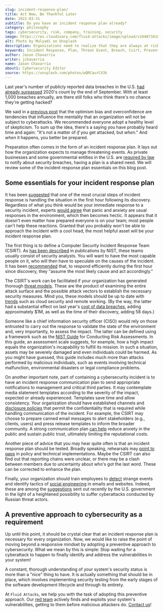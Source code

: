 ```yaml
---
slug: incident-response-plan/
title: Act Now, Be Thankful Later
date: 2022-03-31
subtitle: Do you have an incident response plan already?
category: philosophy
tags: cybersecurity, risk, company, training, security
image: https://res.cloudinary.com/fluid-attacks/image/upload/v1648734184/blog/incident-response-plan/cover_incident.webp
alt: Photo by Mulyadi on Unsplash
description: Organizations need to realize that they are always at risk of suffering cyberattacks and it is of utmost importance that they have a plan for when that happens.
keywords: Incident Response, Plan, Threat Event, Breach, Csirt, Prevention, Crisis, Ethical Hacking, Pentesting
author: Jason Chavarría
writer: jchavarria
name: Jason Chavarría
about1: Cybersecurity Editor
source: https://unsplash.com/photos/wQRCaurCX3k
---
```


Last year's number of publicly reported data breaches in the U.S.
[had already surpassed](https://notified.idtheftcenter.org/s/2021-q3-data-breach-analysis)
2020's count
by the end of September.
With at least 1,000 breaches annually,
are there still folks
who think there's no chance they're getting hacked?

We said in a [previous post](../optimism-bias/)
that the optimism bias and overconfidence are tendencies
that influence the mentality
that an organization will not be subject to cyberattacks.
We recommended everyone adopt a healthy level of skepticism.
To sum up the idea,
there's a saying you have probably heard time and again:
"It's not a matter of *if* you get attacked, but *when*."
And *when* it happens,
you better be prepared.

Preparation often comes in the form of an incident response plan.
It lays out
how the organization expects to manage threatening events.
As private businesses and some governmental entities
in the U.S.
are [required by law](https://www.ncsl.org/research/telecommunications-and-information-technology/security-breach-notification-laws.aspx)
to notify about security breaches,
having a plan is a shared need.
We will review some of the incident response plan essentials on this blog post.

## Some essentials for your incident response plan

It has been [suggested](https://thehackernews.com/2022/03/the-golden-hour-of-incident-response.html)
that one of the most crucial steps of incident response
is handling the situation in the first hour following its discovery.
Regardless of what you think would be
your immediate response to a security incident,
experts [would agree](https://www.csoonline.com/article/3646616/the-emotional-stages-of-a-data-breach-how-to-deal-with-panic-anger-and-guilt.html)
that panic and anxiety are usual responses in the environment,
which then becomes hectic.
It appears that it doesn't even matter
how prepared everyone is on your team;
most people can't help these reactions.
Granted
that you probably won't be able to approach the incident with a cool head,
the most helpful asset will be your incident response plan.

The first thing is to define
a Computer Security Incident Response Team (CSIRT).
As [has been described](https://csrc.nist.gov/glossary/term/computer_incident_response_team)
in publications by NIST,
these teams usually consist of security analysts.
You will want to have the most capable people on it,
who will then have to speculate on the causes of the incident.
It has been [recommended](https://thehackernews.com/2022/03/the-golden-hour-of-incident-response.html)
that,
to respond efficiently during the first hour since discovery,
they "assume the most likely cause and act accordingly."

The CSIRT's work can be facilitated
if your organization has generated thorough [threat models](https://www.techtarget.com/searchsecurity/post/5-steps-to-implement-threat-modeling-for-incident-response).
These are the product of examining the entire attack surface
and the possible attack vectors
to establish the necessary security measures.
Mind you,
these models should be up to date with [trends](../cybersecurity-trends-2021/)
such as cloud security and remote working.
(By the way,
the latter had a substantial effect on last year's [cost of data breaches](https://www.ibm.com/security/data-breach),
adding approximately $1M,
as well as the time of their discovery,
adding 58 days.)

Someone like a chief information security officer (CISO)
would rely on those entrusted to carry out the response
to validate the state of the environment and,
very importantly,
to assess the impact.
The latter can be defined using a framework
such as the [NIST Guide](https://nvlpubs.nist.gov/nistpubs/legacy/sp/nistspecialpublication800-30r1.pdf)
for Conducting Risk Assessments.
In this guide,
an assessment scale suggests,
for example,
how a high impact equals the organization's incapability
to fulfill its mission.
In such a situation,
assets may be severely damaged
and even individuals could be harmed.
As you might have guessed,
this guide includes much more than attacks performed by malicious individuals,
such as events involving technical malfunction,
environmental disasters
or legal compliance problems.

On another important note,
part of containing a cybersecurity incident is
to have an incident response communication plan
to send appropriate notifications to management
and critical third parties.
It may contemplate media statement templates
according to the severity of the impact,
expected or already experienced.
Templates save time and allow consistency.
Your organization should have established channels and [disclosure policies](../iso-iec-29147/)
that permit the confidentiality
that is required while handling communication of the incident.
For example,
the CSIRT may choose to prepare canned email messages
to alert stakeholders (e.g., clients, users)
and press release templates
to inform the broader community.
A strong communication plan [can help](https://www.secureworld.io/resources/youve-been-breached.-now-what)
reduce anxiety in the public and sustain public trust,
ultimately limiting the reputational costs.

Another piece of advice
that you may hear quite often is
that an incident response plan should be tested.
Broadly speaking,
rehearsals may [point to gaps](https://stephen-semmelroth.medium.com/learning-from-equifax-why-businesses-must-rehearse-incident-response-plan-e92cf024ce5f)
in policy and technical implementations.
Maybe the CSIRT can also find out
that reporting chains were unclear,
or there may be a clash between members
due to uncertainty about who's got the last word.
These can be corrected to enhance the plan.

Finally,
your organization should train employees
to [detect](../human-security-sensor/) strange events
and identify tactics of [social engineering](../social-engineering/)
in emails and websites.
Indeed,
these are among the [suggestions](../protection-recommendation-us/)
sent out recently by the U.S. government
in the light of a heightened possibility to suffer cyberattacks
conducted by Russian threat actors.

## A preventive approach to cybersecurity as a requirement

Up until this point,
it should be crystal clear
that an incident response plan is necessary for every organization.
Now,
we would like to raise the point
of moving beyond a responsive mindset
by adopting a preventive approach to cybersecurity.
What we mean by this is simple:
Stop waiting for a cyberattack to happen
to finally identify and address the vulnerabilities in your system!

A constant,
thorough understanding of your system's security status
is more than a "nice" thing to have.
It is actually something that should be in place,
which involves implementing security testing
from the early stages of the software development lifecycle
and through its entirety.

At `Fluid Attacks`,
we help you with the task of adopting this preventive approach.
Our [red team](../../solutions/red-teaming/) actively finds
and exploits your system's vulnerabilities,
getting to them before malicious attackers do.
[Contact us](../../contact-us/)\!

